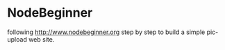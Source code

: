NodeBeginner
============

following http://www.nodebeginner.org step by step to build a simple pic-upload web site.